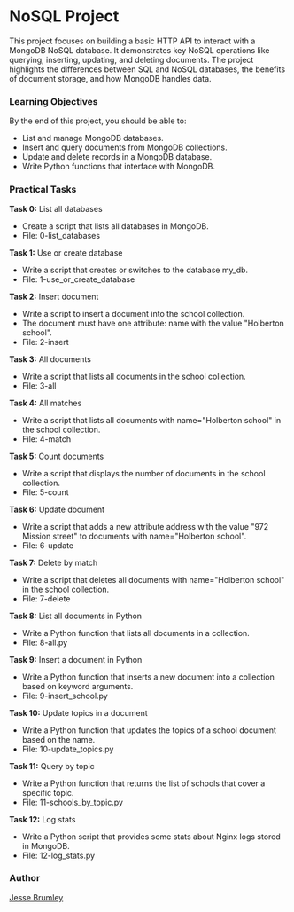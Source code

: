 # NoSQL Project
This project focuses on building a basic HTTP API to interact with a MongoDB NoSQL database. It demonstrates key NoSQL operations like querying, inserting, updating, and deleting documents. The project highlights the differences between SQL and NoSQL databases, the benefits of document storage, and how MongoDB handles data.

### Learning Objectives
By the end of this project, you should be able to:
- List and manage MongoDB databases.
- Insert and query documents from MongoDB collections.
- Update and delete records in a MongoDB database.
- Write Python functions that interface with MongoDB.

### Practical Tasks

**Task 0:** List all databases
* Create a script that lists all databases in MongoDB.
* File: 0-list_databases

**Task 1:** Use or create database
* Write a script that creates or switches to the database my_db.
* File: 1-use_or_create_database

**Task 2:** Insert document
* Write a script to insert a document into the school collection.
* The document must have one attribute: name with the value "Holberton school".
* File: 2-insert

**Task 3:** All documents
* Write a script that lists all documents in the school collection.
* File: 3-all

**Task 4:** All matches
* Write a script that lists all documents with name="Holberton school" in the school collection.
* File: 4-match

**Task 5:** Count documents
* Write a script that displays the number of documents in the school collection.
* File: 5-count

**Task 6:** Update document
* Write a script that adds a new attribute address with the value "972 Mission street" to documents with name="Holberton school".
* File: 6-update

**Task 7:** Delete by match
* Write a script that deletes all documents with name="Holberton school" in the school collection.
* File: 7-delete

**Task 8:** List all documents in Python
* Write a Python function that lists all documents in a collection.
* File: 8-all.py

**Task 9:** Insert a document in Python
* Write a Python function that inserts a new document into a collection based on keyword arguments.
* File: 9-insert_school.py

**Task 10:** Update topics in a document
* Write a Python function that updates the topics of a school document based on the name.
* File: 10-update_topics.py

**Task 11:** Query by topic
* Write a Python function that returns the list of schools that cover a specific topic.
* File: 11-schools_by_topic.py

**Task 12:** Log stats
* Write a Python script that provides some stats about Nginx logs stored in MongoDB.
* File: 12-log_stats.py

### Author
[Jesse Brumley](https://github.com/jessebrumley)
